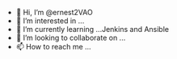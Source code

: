 - 👋 Hi, I’m @ernest2VAO
- 👀 I’m interested in ...
- 🌱 I’m currently learning ...Jenkins and Ansible
- 💞️ I’m looking to collaborate on ...
- 📫 How to reach me ...

<!---
ernest2VAO/ernest2VAO is a ✨ special ✨ repository because its `README.md` (this file) appears on your GitHub profile.
You can click the Preview link to take a look at your changes.
--->
